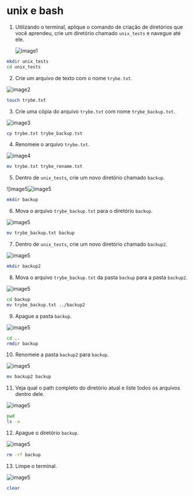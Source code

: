 # unix e bash

1. Utilizando o terminal, aplique o comando de criação de diretórios que você aprendeu, crie um diretório chamado `unix_tests` e navegue até ele.
   
   ![image1](trybe-exercices/blob/exercices/1.3/fundamentals/block-01/day-03/commands/1.gif)

```bash
mkdir unix_tests
cd unix_tests
```

2. Crie um arquivo de texto com o nome `trybe.txt`.

![image2](/trybe-exercices/fundamentals/block-01/day-03/commands/2.gif)

```bash
touch trybe.txt
```

3. Crie uma cópia do arquivo `trybe.txt` com nome `trybe_backup.txt`.

![image3](/home/bruno/trybe-exercices/fundamentals/block-01/day-03/commands/3.gif)

```bash
cp trybe.txt trybe_backup.txt
```

4. Renomeie o arquivo `trybe.txt`.

![image4](/home/bruno/trybe-exercices/fundamentals/block-01/day-03/commands/4.gif)

```bash
mv trybe.txt trybe_rename.txt
```

5. Dentro de `unix_tests`, crie um novo diretório chamado `backup`.

![image5![image5](/home/bruno/trybe-exercices/fundamentals/block-01/day-03/commands/5.gif)

```bash
mkdir backup
```

6. Mova o arquivo `trybe_backup.txt` para o diretório `backup`.

![image5](/home/bruno/trybe-exercices/fundamentals/block-01/day-03/commands/6.gif)

```bash
mv trybe_backup.txt backup
```

7. Dentro de `unix_tests`, crie um novo diretório chamado `backup2`.

![image5](/home/bruno/trybe-exercices/fundamentals/block-01/day-03/commands/7.gif)

```bash
mkdir backup2
```

8. Mova o arquivo `trybe_backup.txt` da pasta `backup` para a pasta `backup2`.

![image5](/home/bruno/trybe-exercices/fundamentals/block-01/day-03/commands/8.gif)

```bash
cd backup
mv trybe_backup.txt ../backup2
```

9. Apague a pasta `backup`.

![image5](/home/bruno/trybe-exercices/fundamentals/block-01/day-03/commands/9.gif)

```bash
cd ..
rmdir backup
```

10. Renomeie a pasta `backup2` para `backup`.

![image5](/home/bruno/trybe-exercices/fundamentals/block-01/day-03/commands/10.gif)

```bash
mv backup2 backup
```

11. Veja qual o path completo do diretório atual e liste todos os arquivos dentro dele.

![image5](/home/bruno/trybe-exercices/fundamentals/block-01/day-03/commands/11.gif)

```bash
pwd
ls -a
```

12. Apague o diretório `backup`.

![image5](/home/bruno/trybe-exercices/fundamentals/block-01/day-03/commands/12.gif)

```bash
rm -rf backup
```

13. Limpe o terminal.

![image5](/home/bruno/trybe-exercices/fundamentals/block-01/day-03/commands/13.gif)

```bash
clear
```
